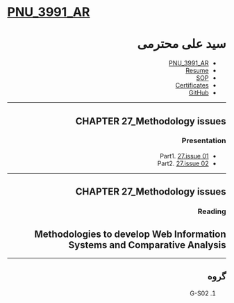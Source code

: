 
# [PNU_3991_AR](https://github.com/SAMashiyane/PNU_3991_AR)

<div dir="rtl">
    
# سید علی محترمی
- [PNU_3991_AR](https://github.com/SAMashiyane/PNU_3991_AR)
- [Resume](https://samashiyane.github.io/) 
- [SOP](https://samashiyane.github.io/SOP/)
- [Certificates](https://github.com/SAMashiyane/PNU_3991_AR/blob/master/CertJS.png)
- [GitHub](https://github.com/SAMashiyane)

--------------------------

## CHAPTER 27_Methodology issues

### Presentation
   -  Part1. [27.issue 01 ](https://github.com/SAMashiyane/PNU_3991_AR/blob/master/SoftwareDevelopmentMethodologies/27.Methodology%20issues/27.issue%2001.mp4)
   -  Part2. [27.issue 02](https://github.com/SAMashiyane/PNU_3991_AR/blob/master/SoftwareDevelopmentMethodologies/27.Methodology%20issues/27.issue%2002.mp4)
   
   -----------------------------------
       
## CHAPTER 27_Methodology issues

### Reading
## Methodologies to develop Web Information Systems and Comparative Analysis

----------------------------
## گروه 
1. G-S02
  
